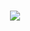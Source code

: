 <h1 align="center">
  <img src="https://readme-typing-svg.herokuapp.com/?lines=Hello+World!+👋;I'm+Vincent;CTF+Player+%7C+System+Breaker;Currently+Learning+Reverse+Engineering&center=true&size=30">
</h1>
